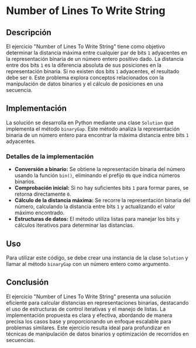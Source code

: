 # Number of Lines To Write String

## Descripción

El ejercicio "Number of Lines To Write String" tiene como objetivo determinar la distancia máxima entre cualquier par de bits `1` adyacentes en la representación binaria de un número entero positivo dado. La distancia entre dos bits `1` es la diferencia absoluta de sus posiciones en la representación binaria. Si no existen dos bits `1` adyacentes, el resultado debe ser `0`. Este problema explora conceptos relacionados con la manipulación de datos binarios y el cálculo de posiciones en una secuencia.

## Implementación

La solución se desarrolla en Python mediante una clase `Solution` que implementa el método `binaryGap`. Este método analiza la representación binaria de un número entero para encontrar la máxima distancia entre bits `1` adyacentes.

### Detalles de la implementación

- **Conversión a binario:** Se obtiene la representación binaria del número usando la función `bin()`, eliminando el prefijo `0b` que indica números binarios.
- **Comprobación inicial:** Si no hay suficientes bits `1` para formar pares, se retorna directamente `0`.
- **Cálculo de la distancia máxima:** Se recorre la representación binaria del número, calculando la distancia entre bits `1` y actualizando el valor máximo encontrado.
- **Estructuras de datos:** El método utiliza listas para manejar los bits y cálculos iterativos para determinar las distancias.

## Uso

Para utilizar este código, se debe crear una instancia de la clase `Solution` y llamar al método `binaryGap` con un número entero como argumento.

## Conclusión

El ejercicio "Number of Lines To Write String" presenta una solución eficiente para calcular distancias en representaciones binarias, destacando el uso de estructuras de control iterativas y el manejo de listas. La implementación propuesta es clara y efectiva, abordando de manera precisa los casos base y proporcionando un enfoque escalable para problemas similares. Este ejercicio resulta ideal para profundizar en técnicas de manipulación de datos binarios y optimización de recorridos en secuencias.
